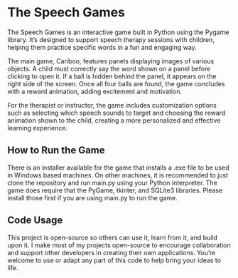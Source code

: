 # The Speech Games
The Speech Games is an interactive game built in Python using the Pygame library. It’s designed to support speech therapy sessions with children, helping them practice specific words in a fun and engaging way.

The main game, Cariboo, features panels displaying images of various objects. A child must correctly say the word shown on a panel before clicking to open it. If a ball is hidden behind the panel, it appears on the right side of the screen. Once all four balls are found, the game concludes with a reward animation, adding excitement and motivation.

For the therapist or instructor, the game includes customization options such as selecting which speech sounds to target and choosing the reward animation shown to the child, creating a more personalized and effective learning experience.

## How to Run the Game
There is an installer available for the game that installs a .exe file to be used in Windows based machines. On other machines, it is recommended to just clone the repository and run main.py using your Python interpreter. The game does require that the PyGame, tkinter, and SQLite3 libraries. Please install those first if you are using main.py to run the game.

## Code Usage
This project is open-source so others can use it, learn from it, and build upon it. I make most of my projects open-source to encourage collaboration and support other developers in creating their own applications. You’re welcome to use or adapt any part of this code to help bring your ideas to life.
